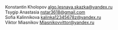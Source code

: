 Konstantin Kholopov algo.lesnaya.skazka@yandex.ru<br>
Tsygip Anastasia nstar3618@gmail.com<br>
Sofia Kalinnikova kalinka12345678z@yandex.ru<br>
Viktor Miasnikov Miasnikovvittor@yandex.ru<br>
